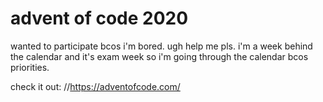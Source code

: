 # advent of code 2020
wanted to participate bcos i'm bored. ugh help me pls.
i'm a week behind the calendar and it's exam week so i'm going through the calendar bcos priorities.

check it out: //https://adventofcode.com/
